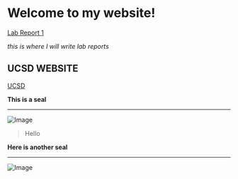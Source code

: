 # Welcome to my website!

[Lab Report 1](https://michellem8.github.io/cse15l-lab-reports/lab-report-1-week-2.html)


*this is where I will write lab reports*

## UCSD WEBSITE

[UCSD](https://ucsd.edu/)

**This is a seal**

***

![Image](https://files.worldwildlife.org/wwfcmsprod/images/HERO_harbor_seal_on_ice/hero_small/41yzw17euy_Harbor_Seal_on_Ice_close_0357_6_11_07.jpg)

>Hello 


**Here is another seal** 
*** 
![Image](https://yt3.ggpht.com/ytc/AKedOLTeJA-en7hkpD3qBh3uLjuwXP0w89LuMvLVzfgt=s900-c-k-c0x00ffffff-no-rj)


